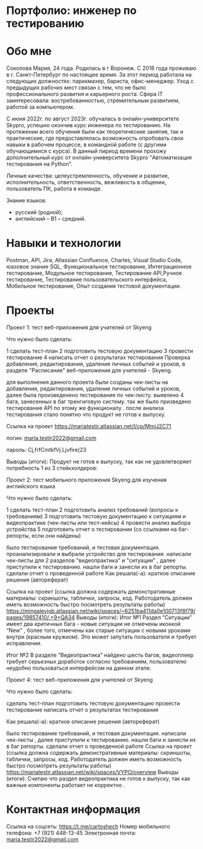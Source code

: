 # Портфолио: инженер по тестированию

# Обо мне
Соколова Мария, 24 года. Родилась в г Воронеж.  С 2018 года проживаю в г. Санкт-Петербург по настоящее время. За этот период работала на следующих должностях: парикмахер, бариста, офис-менеджер. Уход с предыдущих рабочих мест связан с тем, что не было профессионального развития и карьерного роста. Сфера IT заинтересовала: востребованностью, стремительным развитием, работой за компьютером.

С июня 2022г. по август 2023г. обучалась в онлайн-университете Skypro, успешно окончив курс инженера по тестированию. На протяжении всего обучения были как теоретические занятия, так и практические, где предоставлялась возможность опробовать свои навыки в рабочем процессе, в командной работе (с другими обучающимися с курса). В данный пириод времени прохожу дополнительный курс от онлайн-университета Skypro "Автоматизация тестирования на Python".

Личные качества: целеустремленность, обучение и развитие, исполнительность, ответственность, вежливость в общении,  пользователь ПК, работа в команде.

Знание языков:
- русский (родной);
- английский – В1 – средний.

# Навыки и технологии
Postman, API, Jira, Atlassian Confluence, Charles, Visual Studio Code, юазовое знание SQL,  Функциональное тестирование, Интеграционное тестирование, Модульное тестирование, Тестирование API,Ручное тестирование, Тестирование пользовательского интерфейса, Мобильное тестирование, Опыт создания тестовой документации.






# Проекты

Проект 1: тест веб-приложения для учителей от Skyeng

Что нужно было сделать:

1 сделать тест-план
2 подготовить тестовую документацию
3 провести тестирование
4 написать отчет о результатах тестирования
Проверка добавления, редактирования, удаление личных событий и уроков, в разделе "Расписание" веб-приложения для учителей - Skyeng.

для выполнения данного проекта были созданы чек-листы на добавления, редактирования, удаление личных событий и уроков, далее была произведенено тестирование по чек-листу.
 выявлено 4 бага, занесенных в баг тренгиговую систему. так же было призведено тестирование API по этому же функционалу . после анализа тестирования стало понятно что продукт не готов к выпуску.


Ссылка на проект https://mariatestir.atlassian.net/l/cp/MmiJ2C71

логин: maria.testir2022@gmail.com

пароль: Cj,frfCmtkfVj.Ljvfire(23

Выводы (итоги):
Продукт не готов к выпуску, так как не удовлетворяет потребность 1 из 3 стейкхолдеров:



Проект 2:  тест мобильного приложения Skyeng для изучения английского языка

Что нужно было сделать:

1 сделать тест-план
2 подготовить анализ требований (вопросы к требованиям)
3 подготовить тестовую документацию к ситуациям и видеопрактике (чек-листы или тест-кейсы)
4 провести анализ выбора устройства
5 подготовить отчет о тестировании (со ссылками на баг-репорты, если они найдены)

было тестирование требований, и тестовая документация. проанализировали и выбрали устройство для тестирования. написали чек-листы для 2 разделов "видеопрактика" и "ситуации" , далее  приступили к тестированию. нашли баги и занесли их  в баг репорты. сделали отчет о проведенной работе 
Как решала(-а): краткое описание решения (автореферат)

Ссылка на проект (ссылка должна содержать демонстративные материалы: скриншоты, таблички, запросы, код. Работодатель должен иметь возможность быстро посмотреть результаты работы)
https://mingalevjob.atlassian.net/wiki/spaces/~6251ba411da0e100713f8f79/pages/19857410/.+9+QA34
Выводы (итоги):
Итог №1 Раздел “Ситуации” имеет два критичных бага - новые ситуации не отмечены иконкой “New” , более того, отмечены как старые ситуации с новыми уроками внутри (красным кружком). Это может запутать пользователя и требует исправления.

Итог №2 В разделе “Видеопрактика” найдено шесть багов, видеоплеер требует серьезных доработок согласно требованиям, пользователю неудобно пользоваться интерфейсом на данном этапе. 






Проект 4: тест веб-приложения для учителей от Skyeng 

Что нужно было сделать:

сделать тест-план
подготовить тестовую документацию
провести тестирование
написать отчет о результатах тестирования


Как решала(-а): краткое описание решения (автореферат)

было тестирование требований, и тестовая документация.  написали чек-листы  , далее  приступили к тестированию. нашли баги и занесли их  в баг репорты. сделали отчет о проведенной работе 
Ссылка на проект (ссылка должна содержать демонстративные материалы: скриншоты, таблички, запросы, код. Работодатель должен иметь возможность быстро посмотреть результаты работы)
https://mariatestir.atlassian.net/wiki/spaces/VYPO/overview
Выводы (итоги):
Считаю что раздел видеопрактика не готов к выпуску, так как важные компоненты работает не корректно .





# Контактная информация
Ссылка на соцсеть: https://t.me/cartoshech 
Номер мобильного телефона: +7 (921) 448-13-45
Электронная почта: maria.testir2022@gmail.com

